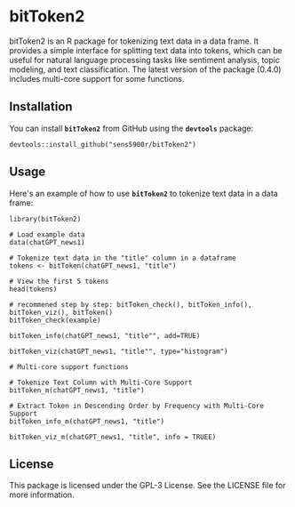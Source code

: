 # **bitToken2**

bitToken2 is an R package for tokenizing text data in a data frame. It provides a simple interface for splitting text data into tokens, which can be useful for natural language processing tasks like sentiment analysis, topic modeling, and text classification. The latest version of the package (0.4.0) includes multi-core support for some functions.

## **Installation**

You can install **`bitToken2`** from GitHub using the **`devtools`** package:

```{r}
devtools::install_github("sens5900r/bitToken2")
```

## **Usage**

Here's an example of how to use **`bitToken2`** to tokenize text data in a data frame:

```{r}
library(bitToken2)

# Load example data
data(chatGPT_news1)

# Tokenize text data in the "title" column in a dataframe
tokens <- bitToken(chatGPT_news1, "title")

# View the first 5 tokens
head(tokens)

# recommened step by step: bitToken_check(), bitToken_info(), bitToken_viz(), bitToken()
bitToken_check(example)

bitToken_info(chatGPT_news1, "title"", add=TRUE)

bitToken_viz(chatGPT_news1, "title"", type="histogram")

# Multi-core support functions

# Tokenize Text Column with Multi-Core Support
bitToken_m(chatGPT_news1, "title")

# Extract Token in Descending Order by Frequency with Multi-Core Support
bitToken_info_m(chatGPT_news1, "title")

bitToken_viz_m(chatGPT_news1, "title", info = TRUEE)
```

## **License**

This package is licensed under the GPL-3 License. See the LICENSE file for more information.
